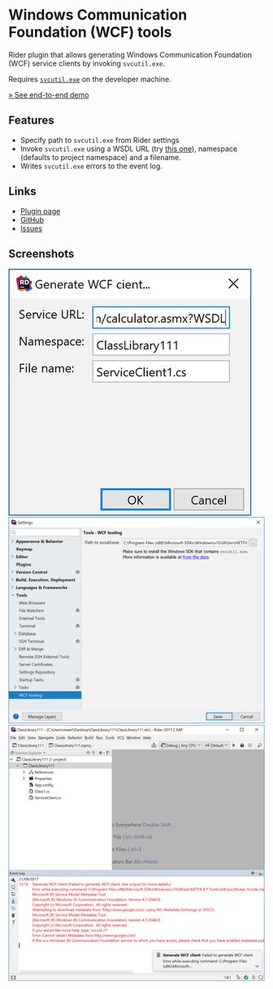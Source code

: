# Windows Communication Foundation (WCF) tools

Rider plugin that allows generating Windows Communication Foundation (WCF) service clients by invoking <code>svcutil.exe</code>.

Requires [`svcutil.exe`](https://docs.microsoft.com/en-us/dotnet/framework/wcf/servicemodel-metadata-utility-tool-svcutil-exe) on the developer machine.

[&raquo; See end-to-end demo](https://raw.githubusercontent.com/maartenba/rider-plugin-svcutil/master/docs/plugin-demo.gif)

## Features

* Specify path to `svcutil.exe` from Rider settings
* Invoke `svcutil.exe` using a WSDL URL (try [this one](http://www.dneonline.com/calculator.asmx?WSDL)), namespace (defaults to project namespace) and a filename.
* Writes `svcutil.exe` errors to the event log.

## Links

* [Plugin page](https://plugins.jetbrains.com/plugin/10051-windows-communication-foundation-wcf-tools)
* [GitHub](https://github.com/maartenba/rider-plugin-svcutil)
* [Issues](https://github.com/maartenba/rider-plugin-svcutil/issues)

## Screenshots

![Generate client](https://raw.githubusercontent.com/maartenba/rider-plugin-svcutil/master/docs/generate-client.png)
![Settings](https://raw.githubusercontent.com/maartenba/rider-plugin-svcutil/master/docs/settings.png)
![Display errors](https://raw.githubusercontent.com/maartenba/rider-plugin-svcutil/master/docs/error-display.png)
